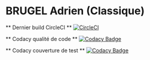 # BRUGEL Adrien (Classique)

** Dernier build CircleCI **
[![CircleCI](https://circleci.com/gh/St7s/ceri-m1-test.svg?style=shield&circle-token=:circle-token)](https://circleci.com/gh/St7s/ceri-m1-test)

** Codacy qualité de code **
[![Codacy Badge](https://api.codacy.com/project/badge/Grade/ce12b07fee33488db02392df54f0f00a)](https://www.codacy.com/app/St7s/ceri-m1-test?utm_source=github.com&amp;utm_medium=referral&amp;utm_content=St7s/ceri-m1-test&amp;utm_campaign=Badge_Grade)

** Codacy couverture de test **
[![Codacy Badge](https://api.codacy.com/project/badge/Coverage/ce12b07fee33488db02392df54f0f00a)](https://www.codacy.com/app/St7s/ceri-m1-test?utm_source=github.com&amp;utm_medium=referral&amp;utm_content=St7s/ceri-m1-test&amp;utm_campaign=Badge_Coverage)

